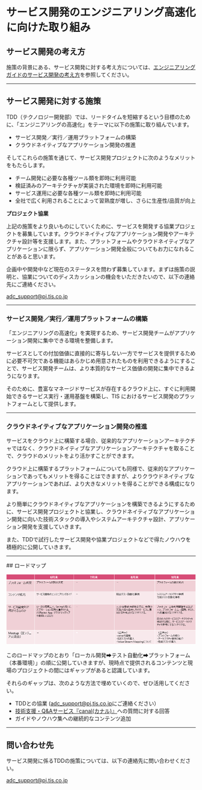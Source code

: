 # サービス開発のエンジニアリング高速化に向けた取り組み

## サービス開発の考え方

施策の背景にある、サービス開発に対する考え方については、[エンジニアリングガイドのサービス開発の考え方](README.md#サービス開発の考え方)を参照してください。

----------------------------

## サービス開発に対する施策

TDD（テクノロジー開発部）では、リードタイムを短縮するという目標のために、「エンジニアリングの高速化」をテーマに以下の施策に取り組んでいます。

* サービス開発／実行／運用プラットフォームの構築
* クラウドネイティブなアプリケーション開発の推進

そしてこれらの施策を通じて、サービス開発プロジェクトに次のようなメリットをもたらします。

* チーム開発に必要な各種ツール類を即時に利用可能
* 検証済みのアーキテクチャが実装された環境を即時に利用可能
* サービス運用に必要な各種ツール類を即時に利用可能
* 全社で広く利用されることによって習熟度が増し、さらに生産性/品質が向上

**プロジェクト協業**

上記の施策をより良いものにしていくために、サービスを開発する協業プロジェクトを募集しています。クラウドネイティブなアプリケーション開発やアーキテクチャ設計等を支援します。また、プラットフォームやクラウドネイティブなアプリケーションに限らず、アプリケーション開発全般についてもお力になれることがあると思います。

企画中や開発中など現在のステータスを問わず募集しています。まずは施策の説明と、協業についてのディスカッションの機会をいただきたいので、以下の連絡先にご連絡ください。

[adc_support@pj.tis.co.jp](mailto:adc_support@pj.tis.co.jp)

----------------------------

### サービス開発／実行／運用プラットフォームの構築

「エンジニアリングの高速化」を実現するため、サービス開発チームがアプリケーション開発に集中できる環境を整備します。

サービスとしての付加価値に直接的に寄与しない一方でサービスを提供するために必要不可欠である機能はあらかじめ用意されたものを利用できるようにすることで、サービス開発チームは、より本質的なサービス価値の開発に集中できるようになります。

そのために、豊富なマネージドサービスが存在するクラウド上に、すぐに利用開始できるサービス実行・運用基盤を構築し、TIS におけるサービス開発のプラットフォームとして提供します。

----------------------------

### クラウドネイティブなアプリケーション開発の推進

サービスをクラウド上に構築する場合、従来的なアプリケーションアーキテクチャではなく、クラウドネイティブなアプリケーションアーキテクチャを取ることで、クラウドのメリットをより活かすことができます。

クラウド上に構築するプラットフォームについても同様で、従来的なアプリケーションであってもメリットを得ることはできますが、よりクラウドネイティブなアプリケーションであれば、より大きなメリットを得ることができる構成になります。

より簡単にクラウドネイティブなアプリケーションを構築できるようにするために、サービス開発プロジェクトと協業し、クラウドネイティブなアプリケーション開発に向いた技術スタックの導入やシステムアーキテクチャ設計、アプリケーション開発を支援していきます。

また、TDDで試行したサービス開発や協業プロジェクトなどで得たノウハウを積極的に公開していきます。

----------------------------

<span id="keel-roadmap">
## ロードマップ
</span>

![ロードマップ](./roadmap.png)

このロードマップのとおり「ローカル開発➡テスト自動化➡プラットフォーム（本番環境）」の順に公開していきますが、現時点で提供されるコンテンツと現場のプロジェクトの間にはギャップがあると認識しています。

それらのギャップは、次のような方法で埋めていくので、ぜひ活用してください。

* TDDとの協業 ([adc_support@pj.tis.co.jp](mailto:adc_support@pj.tis.co.jp)にご連絡ください）
* [技術支援・Q&Aサービス『canal(カナル)』](http://canal.intra.tis.co.jp)への質問に対する回答
* ガイドやノウハウ集への継続的なコンテンツ追加

----------------------------

## 問い合わせ先

サービス開発に係るTDDの施策については、以下の連絡先に問い合わせください。  

[adc_support@pj.tis.co.jp](mailto:adc_support@pj.tis.co.jp)
